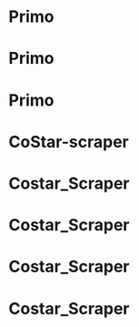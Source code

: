 # Primo
# Primo
# Primo
# CoStar-scraper
# Costar_Scraper
# Costar_Scraper
# Costar_Scraper
# Costar_Scraper

